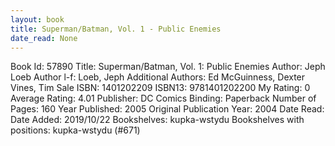 ```yaml
---
layout: book
title: Superman/Batman, Vol. 1 - Public Enemies
date_read: None
---
```


Book Id: 57890
Title: Superman/Batman, Vol. 1: Public Enemies
Author: Jeph Loeb
Author l-f: Loeb, Jeph
Additional Authors: Ed McGuinness, Dexter Vines, Tim Sale
ISBN: 1401202209
ISBN13: 9781401202200
My Rating: 0
Average Rating: 4.01
Publisher: DC Comics
Binding: Paperback
Number of Pages: 160
Year Published: 2005
Original Publication Year: 2004
Date Read: 
Date Added: 2019/10/22
Bookshelves: kupka-wstydu
Bookshelves with positions: kupka-wstydu (#671)

